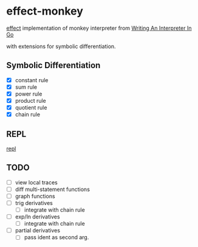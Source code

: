 # effect-monkey

[effect](https://effect.website) implementation of monkey interpreter from [Writing An Interpreter In Go](https://interpreterbook.com)

with extensions for symbolic differentiation.

## Symbolic Differentiation 

- [x] constant rule
- [x] sum rule
- [x] power rule
- [x] product rule
- [x] quotient rule
- [x] chain rule

## REPL 

[repl](https://monkey.andres.duarterengifo.com)


## TODO 

- [ ] view local traces 
- [ ] diff multi-statement functions 
- [ ] graph functions 
- [ ] trig derivatives
  - [ ] integrate with chain rule
- [ ] exp/ln derivatives 
  - [ ] integrate with chain rule
- [ ] partial derivatives 
    -  [ ] pass ident as second arg. 